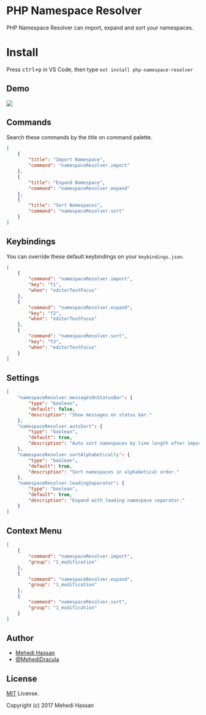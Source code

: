# PHP Namespace Resolver

PHP Namespace Resolver can import, expand and sort your namespaces.

# Install

Press <kbd>ctrl+p</kbd> in VS Code, then type `ext install php-namespace-resolver`

## Demo

![](https://i.imgur.com/upEGtPa.gif)

## Commands

Search these commands by the title on command palette.

```json
[
    {
        "title": "Import Namespace",
        "command": "namespaceResolver.import"
    },
    {
        "title": "Expand Namespace",
        "command": "namespaceResolver.expand"
    },
    {
        "title": "Sort Namespaces",
        "command": "namespaceResolver.sort"
    }
]
```

## Keybindings

You can override these default keybindings on your `keybindings.json`.

```json
[
    {
        "command": "namespaceResolver.import",
        "key": "f1",
        "when": "editorTextFocus"
    },
    {
        "command": "namespaceResolver.expand",
        "key": "f2",
        "when": "editorTextFocus"
    },
    {
        "command": "namespaceResolver.sort",
        "key": "f3",
        "when": "editorTextFocus"
    }
]
```

## Settings

```json
[
    "namespaceResolver.messagesOnStatusBar": {
        "type": "boolean",
        "default": false,
        "description": "Show messages on status bar."
    },
    "namespaceResolver.autoSort": {
        "type": "boolean",
        "default": true,
        "description": "Auto sort namespaces by line length after imports."
    },
    "namespaceResolver.sortAlphabetically": {
        "type": "boolean",
        "default": true,
        "description": "Sort namespaces in alphabetical order."
    },
    "namespaceResolver.leadingSeparator": {
        "type": "boolean",
        "default": true,
        "description": "Expand with leading namespace separator."
    }
]
```

## Context Menu

```json
[
    {
        "command": "namespaceResolver.import",
        "group": "1_modification"
    },
    {
        "command": "namespaceResolver.expand",
        "group": "1_modification"
    },
    {
        "command": "namespaceResolver.sort",
        "group": "1_modification"
    }
]
```

## Author

- [Mehedi Hassan](https://www.facebook.com/MehediDracula)
- [@MehediDracula](https://twitter.com/MehediDracula)

## License

[MIT](LICENSE) License.

Copyright (c) 2017 Mehedi Hassan
